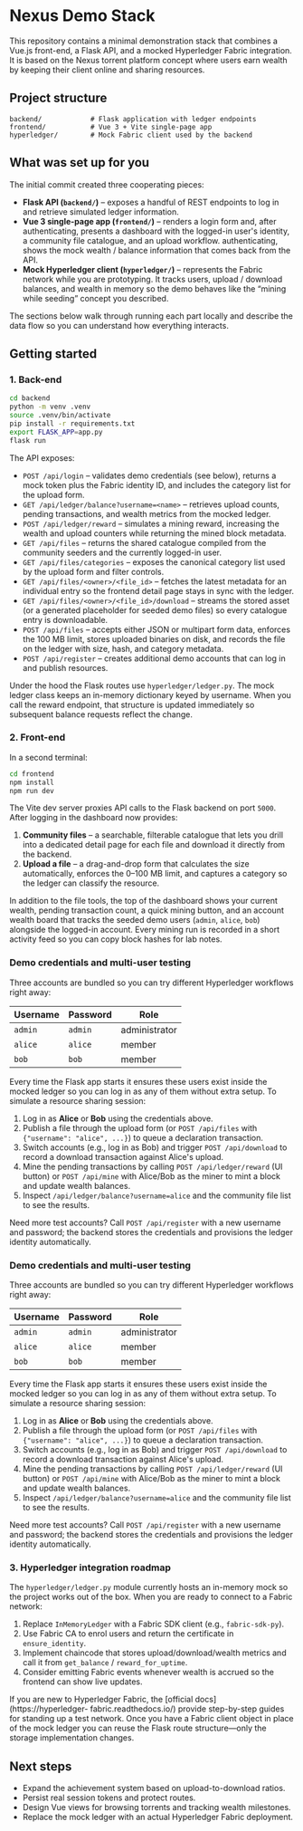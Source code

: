 # Nexus Demo Stack

This repository contains a minimal demonstration stack that combines a Vue.js
front-end, a Flask API, and a mocked Hyperledger Fabric integration. It is
based on the Nexus torrent platform concept where users earn wealth by keeping
their client online and sharing resources.

## Project structure

```
backend/            # Flask application with ledger endpoints
frontend/           # Vue 3 + Vite single-page app
hyperledger/        # Mock Fabric client used by the backend
```

## What was set up for you

The initial commit created three cooperating pieces:

- **Flask API (`backend/`)** – exposes a handful of REST endpoints to log in
  and retrieve simulated ledger information.
- **Vue 3 single-page app (`frontend/`)** – renders a login form and, after
  authenticating, presents a dashboard with the logged-in user's identity, a
  community file catalogue, and an upload workflow.
  authenticating, shows the mock wealth / balance information that comes back
  from the API.
- **Mock Hyperledger client (`hyperledger/`)** – represents the Fabric network
  while you are prototyping. It tracks users, upload / download balances, and
  wealth in memory so the demo behaves like the “mining while seeding” concept
  you described.

The sections below walk through running each part locally and describe the data
flow so you can understand how everything interacts.

## Getting started

### 1. Back-end

```bash
cd backend
python -m venv .venv
source .venv/bin/activate
pip install -r requirements.txt
export FLASK_APP=app.py
flask run
```

The API exposes:

- `POST /api/login` – validates demo credentials (see below), returns a mock
  token plus the Fabric identity ID, and includes the category list for the
  upload form.
- `GET /api/ledger/balance?username=<name>` – retrieves upload counts, pending
  transactions, and wealth metrics from the mocked ledger.
- `POST /api/ledger/reward` – simulates a mining reward, increasing the wealth
  and upload counters while returning the mined block metadata.
- `GET /api/files` – returns the shared catalogue compiled from the community
  seeders and the currently logged-in user.
- `GET /api/files/categories` – exposes the canonical category list used by the
  upload form and filter controls.
- `GET /api/files/<owner>/<file_id>` – fetches the latest metadata for an
  individual entry so the frontend detail page stays in sync with the ledger.
- `GET /api/files/<owner>/<file_id>/download` – streams the stored asset (or a
  generated placeholder for seeded demo files) so every catalogue entry is
  downloadable.
- `POST /api/files` – accepts either JSON or multipart form data, enforces the
  100&nbsp;MB limit, stores uploaded binaries on disk, and records the file on the
  ledger with size, hash, and category metadata.
- `POST /api/register` – creates additional demo accounts that can log in and
  publish resources.

Under the hood the Flask routes use `hyperledger/ledger.py`. The mock ledger
class keeps an in-memory dictionary keyed by username. When you call the reward
endpoint, that structure is updated immediately so subsequent balance requests
reflect the change.

### 2. Front-end

In a second terminal:

```bash
cd frontend
npm install
npm run dev
```

The Vite dev server proxies API calls to the Flask backend on port `5000`. After
logging in the dashboard now provides:

1. **Community files** – a searchable, filterable catalogue that lets you drill
   into a dedicated detail page for each file and download it directly from the
   backend.
2. **Upload a file** – a drag-and-drop form that calculates the size
   automatically, enforces the 0–100&nbsp;MB limit, and captures a category so the
   ledger can classify the resource.

In addition to the file tools, the top of the dashboard shows your current
wealth, pending transaction count, a quick mining button, and an account wealth
board that tracks the seeded demo users (`admin`, `alice`, `bob`) alongside the
logged-in account. Every mining run is recorded in a short activity feed so you
can copy block hashes for lab notes.

### Demo credentials and multi-user testing

Three accounts are bundled so you can try different Hyperledger workflows right
away:

| Username | Password | Role          |
|----------|----------|---------------|
| `admin`  | `admin`  | administrator |
| `alice`  | `alice`  | member        |
| `bob`    | `bob`    | member        |

Every time the Flask app starts it ensures these users exist inside the mocked
ledger so you can log in as any of them without extra setup. To simulate a
resource sharing session:

1. Log in as **Alice** or **Bob** using the credentials above.
2. Publish a file through the upload form (or `POST /api/files` with
   `{"username": "alice", ...}`) to queue a declaration transaction.
3. Switch accounts (e.g., log in as Bob) and trigger `POST /api/download` to
   record a download transaction against Alice's upload.
4. Mine the pending transactions by calling `POST /api/ledger/reward` (UI
   button) or `POST /api/mine` with Alice/Bob as the miner to mint a block and
   update wealth balances.
5. Inspect `/api/ledger/balance?username=alice` and the community file list to
   see the results.

Need more test accounts? Call `POST /api/register` with a new username and
password; the backend stores the credentials and provisions the ledger identity
automatically.

### Demo credentials and multi-user testing

Three accounts are bundled so you can try different Hyperledger workflows right
away:

| Username | Password | Role          |
|----------|----------|---------------|
| `admin`  | `admin`  | administrator |
| `alice`  | `alice`  | member        |
| `bob`    | `bob`    | member        |

Every time the Flask app starts it ensures these users exist inside the mocked
ledger so you can log in as any of them without extra setup. To simulate a
resource sharing session:

1. Log in as **Alice** or **Bob** using the credentials above.
2. Publish a file through the upload form (or `POST /api/files` with
   `{"username": "alice", ...}`) to queue a declaration transaction.
3. Switch accounts (e.g., log in as Bob) and trigger `POST /api/download` to
   record a download transaction against Alice's upload.
4. Mine the pending transactions by calling `POST /api/ledger/reward` (UI
   button) or `POST /api/mine` with Alice/Bob as the miner to mint a block and
   update wealth balances.
5. Inspect `/api/ledger/balance?username=alice` and the community file list to
   see the results.

Need more test accounts? Call `POST /api/register` with a new username and
password; the backend stores the credentials and provisions the ledger identity
automatically.

### 3. Hyperledger integration roadmap

The `hyperledger/ledger.py` module currently hosts an in-memory mock so the
project works out of the box. When you are ready to connect to a Fabric
network:

1. Replace `InMemoryLedger` with a Fabric SDK client (e.g.,
   `fabric-sdk-py`).
2. Use Fabric CA to enrol users and return the certificate in
   `ensure_identity`.
3. Implement chaincode that stores upload/download/wealth metrics and call it
   from `get_balance` / `reward_for_uptime`.
4. Consider emitting Fabric events whenever wealth is accrued so the frontend
   can show live updates.

If you are new to Hyperledger Fabric, the [official docs](https://hyperledger-
fabric.readthedocs.io/) provide step-by-step guides for standing up a test
network. Once you have a Fabric client object in place of the mock ledger you
can reuse the Flask route structure—only the storage implementation changes.

## Next steps

- Expand the achievement system based on upload-to-download ratios.
- Persist real session tokens and protect routes.
- Design Vue views for browsing torrents and tracking wealth milestones.
- Replace the mock ledger with an actual Hyperledger Fabric deployment.
